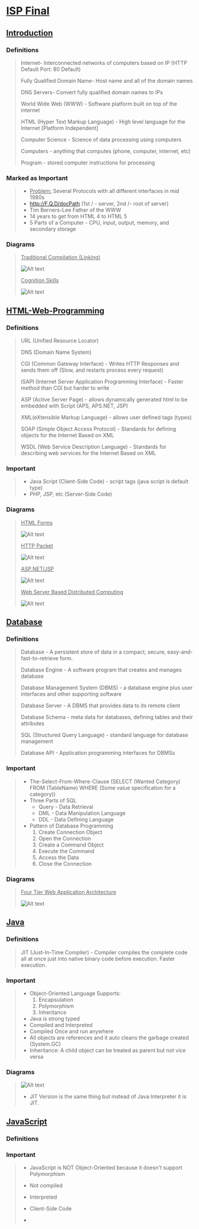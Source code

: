 # <u>ISP Final</u>

## <u>Introduction</u>

### Definitions

> Internet- Interconnected networks of computers based on IP (HTTP Default Port: 80 Default)
>
> Fully Qualified Domain Name- Host name and all of the domain names
>
> DNS Servers- Convert fully qualified domain names to IPs
>
> World Wide Web (WWW) - Software platform built on top of the internet
>
> HTML (Hyper Text Markup Language) - High level language for the Internet [Platform Independent]
>
> Computer Science - Science of data processing using computers
>
> Computers - anything that computes (phone, computer, internet, etc)
>
> Program - stored computer instructions for processing

### Marked as Important

> - <u>Problem:</u> Several Protocols with all different interfaces in mid 1980s
> - http://F.Q.D/docPath (1st / - server, 2nd /- root of server)
> - Tim Berners-Lee Father of the WWW
> - 14 years to get from HTML 4 to HTML 5
> - 5 Parts of a Computer - CPU, input, output, memory, and secondary storage

### Diagrams

> <u>Traditional Compilation (Linking)</u>
>
> ![Alt text](assets/ISP/TraditionalComp.png)
>
> <u>Cognition Skills</u>
>
> ![Alt text](assets/ISP/CognitiveSkills.png)

## <u>HTML-Web-Programming</u>

### Definitions

> URL (Unified Resource Locator)
>
> DNS (Domain Name System)
>
> CGI (Common Gateway Interface) - Writes HTTP Responses and sends them off (Slow, and restarts process every request)
>
> ISAPI (Internet Server Application Programming Interface) - Faster method than CGI but harder to write
>
> ASP (Active Server Page) - allows dynamically generated html to be embedded with Script (APS, APS.NET, JSP)
>
> XML(eXtensible Markup Language) - allows user defined tags (types)
>
> SOAP (Simple Object Access Protocol) - Standards for defining objects for the Internet Based on XML
>
> WSDL (Web Service Description Language) - Standards for describing web services for the Internet Based on XML

### Important

> - Java Script (Client-Side Code) - script tags (java script is default type)
> - PHP, JSP, etc (Server-Side Code)

### Diagrams

> <u>HTML Forms</u>
>
> ![Alt text](assets/ISP/HTMLForms.png)
>
> <u>HTTP Packet</u>
>
> ![Alt text](assets/ISP/HTTPPackett.png)
>
> <u>ASP.NET/JSP</u>
>
> ![Alt text](assets/ISP/JSP-ASP.NET.PNG)
>
> <u>Web Server Based Distributed Computing</u>
>
> ![Alt text](assets/ISP/WS-based-Distributed-Computing.PNG)

## <u>Database</u>

### Definitions

>Database - A persistent store of data in a compact, secure, easy-and-fast-to-retrieve form.
>
>Database Engine - A software program that creates and manages database
>
>Database Management System (DBMS) - a database engine plus user interfaces and other supporting software
>
>Database Server - A DBMS that provides data to its remote client
>
>Database Schema - meta data for databases, defining tables and their attributes
>
>SQL (Structured Query Language) - standard language for database management
>
>Database API - Application programming interfaces for DBMSs

### Important

> - The-Select-From-Where-Clause (SELECT (Wanted Category) FROM (TableName) WHERE (Some value specification for a category))
> - Three Parts of SQL
>   - Query - Data Retrieval
>   - DML - Data Manipulation Language
>   - DDL - Data Defining Language
> - Pattern of Database Programming
>   1. Create Connection Object
>   2. Open the Connection
>   3. Create a Command Object
>   4. Execute the Command
>   5. Access the Data
>   6. Close the Connection

### Diagrams

> <u>Four Tier Web Application Architecture</u>
>
> ![Alt text](assets/ISP/4tierapp.png)

## <u>Java</u>

### Definitions

> JIT (Just-In-Time Compiler) - Compiler compiles the complete code all at once just into native binary code before execution. Faster execution.

### Important

> - Object-Oriented Language Supports:
>   1. Encapsulation
>   2. Polymorphism
>   3. Inheritance
> - Java is strong typed
> - Compiled and Interpreted
> - Compiled Once and run anywhere
> - All objects are references and it auto cleans the garbage created (System.GC)
> - Inheritance: A child object can be treated as parent but not vice versa

### Diagrams

> ![Alt text](assets/ISP/javaintermediatelanguage.png)
>
> - JIT Version is the same thing but instead of Java Interpreter it is JIT.

## <u>JavaScript</u>

### Definitions

> 

### Important

> - JavaScript is NOT Object-Oriented because it doesn't support Polymorphism
>
> - Not compiled
>
> - Interpreted
>
> - Client-Side Code
>
> - <script>
>
> - Dynamically Typed (Auto Type Changing)
>
> - Arrays can have different type elements
>
> - JavaScript Pattern Matching Methods
>
>   1. RegExp Objects
>   2. On a string variable

### Diagrams

> <u>Pattern Matching Slides</u>
>
> ![Alt text](assets/ISP/patternmatch.png)
>
> 
>
> ![Alt text](assets/ISP/patternmatch2.png)
>
> 
>
> ![Alt text](assets/ISP/patternmatch3.png)

## <u>JSP (Java-Server-Page)</u>

### Definitions

> 

### Important

> - Server-Side
> - Compiled
> - Java embedded into HTML
> - Object-Oriented
> - Dynamically Generates Webpages
> - Uses <%>
> - GROSS AS FUCK AND AVOID!!
> - 5 Steps of Web-Based server-side programming:
>   1. Get input as text from client
>   2. Convert text to numbers
>   3. compute
>   4. convert numbers to text
>   5. send output to client

### Diagrams

## <u>PHP (Hypertext PreProcessor)</u>

### Definitions

### Important

- Dynamically Typed $
- Purely Interpreted
- <?php?> 

### Diagrams

## <u>.NET</u>

### Definitions

>CLI (Command Line Interface)
>
>GUI (Graphical User Interface)
>
>NUI (Natural User Interface)
>
>IaaS (Infrastructure as a Service)
>
>PaaS (Platform as a Service)
>
>SaaS (Software as a Service)
>
>CLR (Common Language Runtime) - to make .NET language independent [defined as a runtime environment]
>
>CTS (Common Type System) - Syntax and Semantics for .NET framework to work
>
>Managed Code - code that follows the CTS defined standards (C++ allows multiple inheritance, Managed C++ does not)

### Important

> - .Net is a framework for developing OS-platform-independent, Programming-language-independent, web-enabled, distributed applications.
> - .Net  is Object-Oriented

### Diagrams

> <u>MSIL Compilation (Microsoft's Java)</u>
>
> ![Alt text](assets/ISP/MSIL.png)
>
> <u>MSIL Second Form! (Independent Language)</u>
>
> ![Alt text](assets/ISP/MSIL2.png)
>
> <u>MSIL FINAL FORM!! (OS-Independent and Language-Independent)</u>
>
> ![Alt text](assets/ISP/MSILFinalForm!.png)

## <u>Cloud Computing</u>

### Definitions

> Hypervisors (VMM) - virtual machine managers, the OS of the OS
>
> Cloud Computing - Computing technology and infrastructure offered by vendors **on demand**. 

### Important

> - Virtualization and Pay per Use model
> - Two types of Hypervisors:
>   1. Native - run directly on host hardware
>   2. Hosted - run on host OS
> - Advantages:
>   1. Cost-Effective
>   2. Maximum Resource Utilization
>   3. Flexibility

### Diagrams

> <u>T1-Hypervisor (Native)</u>
>
> ![Alt text](assets/ISP/T1-Hypervisor.png)
>
> <u>T2-Hypervisor (Hosted)</u>
>
> ![Alt text](assets/ISP/T2-Hypervisor.png)'

## <u>Ruby On Rails</u>

### Definitions

### Important

> - Dynamically Typed
> - Object-Oriented
> - Interpreted
> - Runs locally or on Server
> - gets (cin) , puts (cout)
> - Scalar types and arrays

### Diagrams

> <u>RoR Architecture</u>
>
> ![Alt text](assets/ISP/RoRArchitecture.png)

## <u>Android Studio</u>

### Definitions

### Important

> - HCI (input, output)
> - Input (A/V, touch, sensors, remote, composite events (key entry))
> - Output (screen, mirroring, VR, haptic, text (internalization))
> - EDP (Event handlers)
> - OOP (Android uses java based code)

### Diagrams

> ![Alt text](assets/ISP/AndroidAppArch.png)

## <u>IOS Dev</u>

### Definitions

### Important

### Diagrams

![Alt text](assets/ISP/MVCArch.png)
